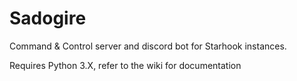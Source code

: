 # Sadogire
Command &amp; Control server and discord bot for Starhook instances.

Requires Python 3.X, refer to the wiki for documentation
